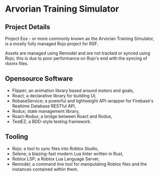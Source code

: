 # Arvorian Training Simulator

## Project Details

Project Eos - or more commonly known as the Arvorian Training Simulator, is a mostly fully managed Rojo project for RSF.

Assets are managed using Remodel and are not tracked or synced using Rojo; this is due to poor performance on Rojo's end with the syncing of rbxmx files.

## Opensource Software
- Flipper; an animation library based around motors and goals,
- Roact; a declarative library for building UI,
- RobaseService; a powerful and lightweight API-wrapper for Firebase's Realtime Database RESTful API,
- Rodux; state management library,
- Roact-Rodux; a bridge between Roact and Rodux,
- TestEZ; a BDD-style testing framework.

## Tooling
- Rojo; a tool to sync files into Roblox Studio,
- Selene; a blazing-fast modern Lua linter written in Rust,
- Roblox LSP; a Roblox Lua Language Server,
- Remodel; a command line tool for manipulating Roblox files and the instances contained within them.